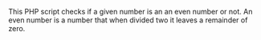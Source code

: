 This PHP script checks if a given number is an an even number or not. An even number is a number that when divided two it leaves a remainder of zero. 